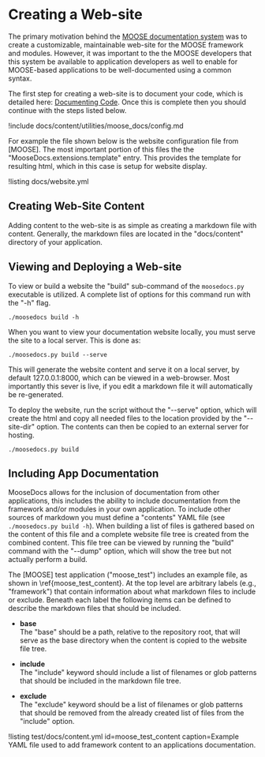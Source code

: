 # Creating a Web-site

The primary motivation behind the [MOOSE documentation system](utilities/moose_docs/index.md) was
to create a customizable, maintainable web-site for the MOOSE framework and modules. However, it was
important to the the MOOSE developers that this system be available to application developers as
well to enable for MOOSE-based applications to be well-documented using a common syntax.

The first step for creating a web-site is to document your code, which is detailed here:
[Documenting Code](utilities/moose_docs/code.md). Once this is complete then you should continue with the steps listed below.

!include docs/content/utilities/moose_docs/config.md

For example the file shown below is the website configuration file from [MOOSE]. The most important
portion of this files the the "MooseDocs.extensions.template" entry. This provides the template for
resulting html, which in this case is setup for website display.

!listing docs/website.yml

## Creating Web-Site Content
Adding content to the web-site is as simple as creating a markdown file with content. Generally,  the markdown files are located in the "docs/content" directory of your application.

## Viewing and Deploying a Web-site
To view or build a website the "build" sub-command of the `moosedocs.py` executable is utilized.
A complete list of options for this command run with the "-h" flag.
```text
./moosedocs build -h
```

When you want to view your documentation website locally, you must serve the site to a local
server. This is done as:
```text
./moosedocs.py build --serve
```

This will generate the website content and serve it on a local server, by default 127.0.0.1:8000,
which can be viewed in a web-browser. Most importantly this sever is live, if you edit a markdown
file it will automatically be re-generated.

To deploy the website, run the script without the "--serve" option, which will create the html and
copy all needed files to the location provided by the "--site-dir" option. The contents can then be
copied to an external server for hosting.

```text
./moosedocs.py build
```

## Including App Documentation
MooseDocs allows for the inclusion of documentation from other applications, this includes the
ability to include documentation from the framework and/or modules in your own application.
To include other sources of markdown you must define a "contents" YAML file
(see `./moosedocs.py build -h`). When building a list of files is gathered based on the content
of this file and a complete website file tree is created from the combined content. This file
tree can be viewed by running the "build" command with the "--dump" option, which will show the
tree but not actually perform a build.

The [MOOSE] test application ("moose_test") includes an example file, as shown in
\ref{moose_test_content}. At the top level are arbitrary labels (e.g., "framework") that contain
information about what markdown files to include or exclude. Beneath each label the following
items can be defined to describe the markdown files that should be included.

* **base**<br>
The "base" should be a path, relative to the repository root, that will serve as the base directory
when the content is copied to the website file tree.

* **include**<br>
The "include" keyword should include a list of filenames or glob patterns that should be
included in the markdown file tree.

* **exclude**<br>
The "exclude" keyword should be a list of filenames or glob patterns that should be
removed from the already created list of files from the "include" option.

!listing test/docs/content.yml id=moose_test_content caption=Example YAML file used to add framework content to an applications documentation.
